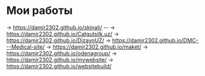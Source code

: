# Мои работы
-> https://damir2302.github.io/skinali/ --
-> https://damir2302.github.io/Catgutsilk.uz/
-> https://damir2302.github.io/DizaynUZ/
-> https://damir2302.github.io/DMC---Medical-site/
-> https://damir2302.github.io/maket/
-> https://damir2302.github.io/odenagroup/
-> https://damir2302.github.io/mywebsite/
-> https://damir2302.github.io/websitebuild/
